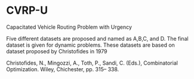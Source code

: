 # CVRP-U
Capacitated Vehicle Routing Problem with Urgency

Five different datasets are proposed and named as A,B,C, and D. The final dataset is given for dynamic problems. These datasets are based on dataset proposed by Christofides in 1979

Christofides, N., Mingozzi, A., Toth, P., Sandi, C. (Eds.), Combinatorial Optimization. Wiley, Chichester, pp. 315– 338.
